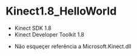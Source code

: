 # Kinect1.8_HelloWorld

- Kinect SDK 1.8
- Kinect Developer Toolkit 1.8

* Não esqueçer referência a Microsoft.Kinect.dll
